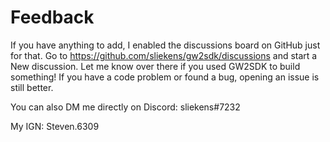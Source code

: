 # Feedback

If you have anything to add, I enabled the discussions board on GitHub just for that. Go to <https://github.com/sliekens/gw2sdk/discussions> and start a New discussion. Let me know over there if you used GW2SDK to build something! If you have a code problem or found a bug, opening an issue is still better.

You can also DM me directly on Discord: sliekens#7232

My IGN: Steven.6309
